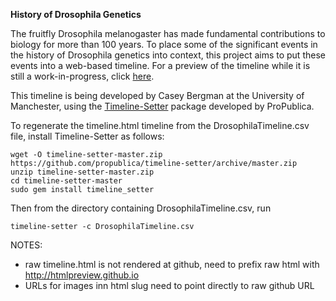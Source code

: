 **History of Drosophila Genetics**

The fruitfly Drosophila melanogaster has made fundamental contributions to biology for more than 100 years. To place some of the significant events in the history of Drosophila genetics into context, this project aims to put these events into a web-based timeline. For a preview of the timeline while it is still a work-in-progress, click [here](http://htmlpreview.github.io/?https://raw.githubusercontent.com/cbergman/DrosophilaTimeline/master/timeline.html).

This timeline is being developed by Casey Bergman at the University of Manchester, using the [Timeline-Setter](https://github.com/propublica/timeline-setter/) package developed by ProPublica. 

To regenerate the timeline.html timeline from the DrosophilaTimeline.csv file, install Timeline-Setter as follows:

```
wget -O timeline-setter-master.zip https://github.com/propublica/timeline-setter/archive/master.zip
unzip timeline-setter-master.zip 
cd timeline-setter-master
sudo gem install timeline_setter
```

Then from the directory containing DrosophilaTimeline.csv, run 
```
timeline-setter -c DrosophilaTimeline.csv
```

NOTES: 
- raw timeline.html is not rendered at github, need to prefix raw html with http://htmlpreview.github.io 
- URLs for images inn html slug need to point directly to raw github URL 
